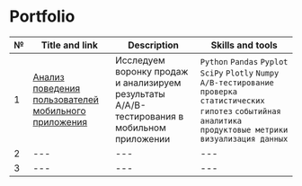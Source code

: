 # Portfolio


| № | Title and link                                                   | Description                                                                                 | Skills and tools | 
| - | ---                                                              | ------------------------------------------------------------------------------------------- | ---------------- | 
| 1 | [Анализ поведения пользователей мобильного приложения](Project1) | Исследуем воронку продаж и анализируем результаты A/A/B-тестирования в мобильном приложении | `Python` `Pandas` `Pyplot` `SciPy` `Plotly` `Numpy` `A/B-тестирование` `проверка статистических гипотез` `событийная аналитика` `продуктовые метрики` `визуализация данных` | 
| 2 | ---                                                              | --- | --- |
| 3 |  ---  | --- | --- |
